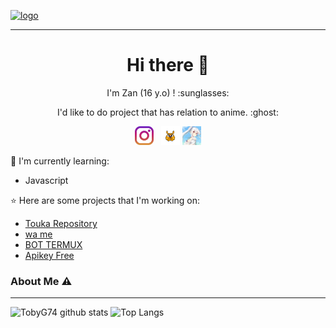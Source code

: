 [![logo](https://github.com/Zaan322/ngetestjavascript/blob/main/logo.jpg)](https://github.com/Zaan322)

------------------------------------
<h1  align='center'> Hi there 👋 </h1>

<p align='center'>  I'm Zan (16 y.o) ! :sunglasses: </p>

<p align='center'> I'd like to do project that has relation to anime. :ghost: </p>

<p align='center'>
   <a href="https://instagram.com/zanganzz_"><img height="30" src="https://github.com/Zaan322/Zaan322/blob/main/instagram.jpg?raw=true"></a>&nbsp;&nbsp
   <a href="https://saweria.co/Irzan"><img height="30" src="https://github.com/Zaan322/Zaan322/blob/main/saweria.jpg?raw=true"></a>
   <a href="https://toukabot-api.herokuapp.com/"><img height="30" src="https://github.com/Zaan322/Zaan322/blob/main/logo2.jpg?raw=true"></a>
</P>

:page_with_curl: I'm currently learning:
- Javascript

:star: Here are some projects that I'm working on:
- [Touka Repository](https://github.com/Zaan322/s)
- [wa me](https://wa.me/6282291992581)
- [BOT TERMUX](https://github.com/Zanganss)
- [Apikey Free](https://toukabot-api.herokuapp.com)

### About Me ⚠️
___

![TobyG74 github stats](https://github-readme-stats.vercel.app/api?username=Zaan322&layout=compact&theme=tokyonight)
![Top Langs](https://github-readme-stats.vercel.app/api/top-langs/?username=Zaan322&count_private=true&show_icons=true&theme=tokyonight)
<!--
**TobyG74/TobyG74** is a ✨ _special_ ✨ repository because its `README.md` (this file) appears on your GitHub profile.

Here are some ideas to get you started:

- 🔭 I’m currently working on ...
- 🌱 I’m currently learning ...
- 👯 I’m looking to collaborate on ...
- 🤔 I’m looking for help with ...
- 💬 Ask me about ...
- 📫 How to reach me: ...
- 😄 Pronouns: ...
- ⚡ Fun fact: ...

-----------------
Versi Indonesia

Cara Install Script Ini

1. buka termux
2. apt-get install bash
3. apt-get install git
3. git clone https://github.com/Zaan322/ngetestjavascript
4. cd ngetestjavascript
5. bash install.sh
6. node index.js

Scan Kode Qr Di WhatsApp Web
Selesai:)
Selamat Bermain Bot:)

Jika error silahkan download node_modules terlebih dahulu link ada dibawah

Cara pasang node_modules

1. Extract file node_modules
2. Buka termux
3. termux-setup-storage
4.cd ngetestjavascript
5. cp -r /sdcard/download/node_modules $HOME
6. node index.js

Selesai:)

------------------------------------
English Version

How To Install This Script

1. open termux
2. apt-get install bash
3. apt-get install git
3. git clone https://github.com/Zaan322/ngetestjavascript
4. cd ngetestjavascript
5. bash install.sh
6. node index.js

Scan Qr Code On WhatsApp Web
Done:)
Happy Playing Bot:)

If an error, please download node_modules first, the link is below

How to install node_modules

1. Extract the node_modules file
2. Open termux
3. termux-setup-storage
4. cd ngetestjavascript
5. cp -r / sdcard / download / node_modules $ HOME
6. node index.js

Done:)


Link Node_Modules : https://www.mediafire.com/download/0d4clcwovbwhpjk
